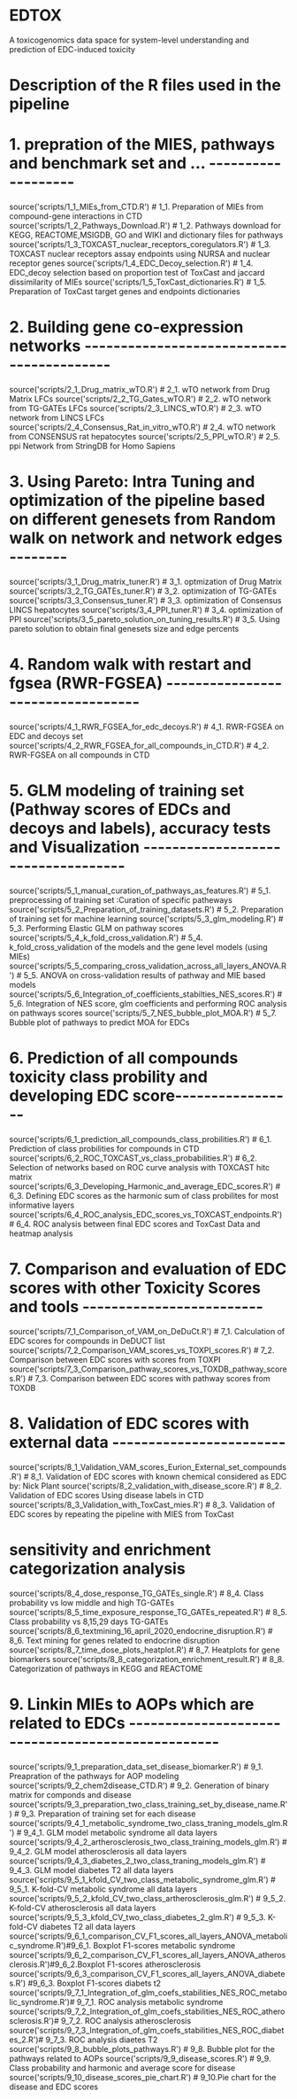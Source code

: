 # EDTOX
A toxicogenomics data space for system-level understanding and prediction of EDC-induced toxicity

# Description of the R files used in the pipeline
# 1. prepration of the MIES, pathways and benchmark set and ... -------------------

source('scripts/1_1_MIEs_from_CTD.R')                                      # 1_1. Preparation of MIEs from compound-gene interactions in CTD
source('scripts/1_2_Pathways_Download.R')                                  # 1_2. Pathways download for KEGG, REACTOME,MSIGDB, GO and WIKI and dictionary files for pathways
source('scripts/1_3_TOXCAST_nuclear_receptors_coregulators.R')             # 1_3. TOXCAST nuclear receptors assay endpoints using NURSA and nuclear receptor genes
source('scripts/1_4_EDC_Decoy_selection.R')                                # 1_4. EDC_decoy selection based on proportion test of ToxCast and jaccard dissimilarity of MIEs
source('scripts/1_5_ToxCast_dictionaries.R')                               # 1_5. Preparation of ToxCast target genes and endpoints dictionaries

# 2. Building gene co-expression networks ------------------------------------------

source('scripts/2_1_Drug_matrix_wTO.R')                                    # 2_1. wTO network from Drug Matrix LFCs
source('scripts/2_2_TG_Gates_wTO.R')                                       # 2_2. wTO network from TG-GATEs LFCs
source('scripts/2_3_LINCS_wTO.R')                                          # 2_3. wTO network from LINCS LFCs
source('scripts/2_4_Consensus_Rat_in_vitro_wTO.R')                         # 2_4. wTO network from CONSENSUS rat hepatocytes
source('scripts/2_5_PPI_wTO.R')                                            # 2_5. ppi Network from StringDB for Homo Sapiens

# 3. Using Pareto: Intra Tuning and optimization of the pipeline based on  different genesets from Random walk on network and network edges  --------

source('scripts/3_1_Drug_matrix_tuner.R')                                  # 3_1. optmization of Drug Matrix        
source('scripts/3_2_TG_GATEs_tuner.R')                                     # 3_2. optimization of TG-GATEs 
source('scripts/3_3_Consensus_tuner.R')                                    # 3_3. optimization of Consensus LINCS hepatocytes 
source('scripts/3_4_PPI_tuner.R')                                          # 3_4. optimization of PPI 
source('scripts/3_5_pareto_solution_on_tuning_results.R')                  # 3_5. Using pareto solution to obtain final genesets size and edge percents


# 4. Random walk with restart and fgsea (RWR-FGSEA) ----------------------------------
source('scripts/4_1_RWR_FGSEA_for_edc_decoys.R')                           # 4_1. RWR-FGSEA on EDC and decoys set
source('scripts/4_2_RWR_FGSEA_for_all_compounds_in_CTD.R')                 # 4_2. RWR-FGSEA on all compounds in CTD


# 5. GLM modeling of training set (Pathway scores of EDCs and decoys  and labels), accuracy tests and Visualization -----------------------------------

source('scripts/5_1_manual_curation_of_pathways_as_features.R')            # 5_1. preprocessing of training set :Curation of specific patheways 
source('scripts/5_2_Preparation_of_training_datasets.R')                   # 5_2. Preparation of training set for machine learning
source('scripts/5_3_glm_modeling.R')                                       # 5_3. Performing Elastic GLM on pathway scores
source('scripts/5_4_k_fold_cross_validation.R')                            # 5_4. k_fold_cross_validation of the models and the gene level models (using MIEs)
source('scripts/5_5_comparing_cross_validation_across_all_layers_ANOVA.R') # 5_5. ANOVA on cross-validation results of pathway and MIE based models 
source('scripts/5_6_Integration_of_coefficients_stabilties_NES_scores.R')  # 5_6. Integration of NES score, glm coefficients and performing ROC analysis on pathways scores 
source('scripts/5_7_NES_bubble_plot_MOA.R')                                # 5_7. Bubble plot of pathways to predict MOA for EDCs


# 6. Prediction of all compounds toxicity class probility and developing EDC score-----------------

source('scripts/6_1_prediction_all_compounds_class_probilities.R')         # 6_1. Prediction of class probilities for compounds in CTD 
source('scripts/6_2_ROC_TOXCAST_vs_class_probabilities.R')                 # 6_2. Selection of networks based on ROC curve analysis with TOXCAST hitc matrix 
source('scripts/6_3_Developing_Harmonic_and_average_EDC_scores.R')         # 6_3. Defining EDC scores as the harmonic sum of class probilites for most informative layers
source('scripts/6_4_ROC_analysis_EDC_scores_vs_TOXCAST_endpoints.R')       # 6_4. ROC analysis between final EDC scores and ToxCast Data and heatmap analysis


# 7. Comparison and evaluation of EDC scores with other Toxicity Scores and tools -------------------------

source('scripts/7_1_Comparison_of_VAM_on_DeDuCt.R')                        # 7_1. Calculation of EDC scores for compounds in DeDUCT list
source('scripts/7_2_Comparison_VAM_scores_vs_TOXPI_scores.R')              # 7_2. Comparison between EDC scores with scores from TOXPI      
source('scripts/7_3_Comparison_pathway_scores_vs_TOXDB_pathway_scores.R')  # 7_3. Comparison between EDC scores with pathway scores from TOXDB


# 8. Validation of EDC scores with external data ------------------------
source('scripts/8_1_Validation_VAM_scores_Eurion_External_set_compounds.R') # 8_1. Validation of EDC scores with known chemical considered as EDC by: Nick Plant 
source('scripts/8_2_validation_with_disease_score.R')                       # 8_2. Validation of EDC scores Using disease labels in CTD
source('scripts/8_3_Validation_with_ToxCast_mies.R')                        # 8_3. Validation of EDC scores by repeating the pipeline with MIES from ToxCast

# sensitivity and enrichment categorization analysis
source('scripts/8_4_dose_response_TG_GATEs_single.R')                       # 8_4. Class probability vs low middle and high TG-GATEs
source('scripts/8_5_time_exposure_response_TG_GATEs_repeated.R')            # 8_5. Class probability vs 8,15,29 days TG-GATEs
source('scripts/8_6_textmining_16_april_2020_endocrine_disruption.R')       # 8_6. Text mining for genes related to endocrine disruption
source('scripts/8_7_time_dose_plots_heatplot.R')                            # 8_7. Heatplots for gene biomarkers
source('scripts/8_8_categorization_enrichment_result.R')                    # 8_8. Categorization of pathways in KEGG and REACTOME


# 9. Linkin MIEs to AOPs which are related to EDCs --------------------------------------------------  
source('scripts/9_1_preparation_data_set_disease_biomarker.R')              # 9_1. Preapration of the pathways for AOP modeling          
source('scripts/9_2_chem2disease_CTD.R')                                    # 9_2. Generation of binary matrix for componds and disease
source('scripts/9_3_preparation_two_class_training_set_by_disease_name.R')  # 9_3. Preparation of training set for each disease
source('scripts/9_4_1_metabolic_syndrome_two_class_traning_models_glm.R')   # 9_4_1. GLM  model metabolic syndrome all data layers
source('scripts/9_4_2_artherosclerosis_two_class_training_models_glm.R')    # 9_4_2. GLM  model atherosclerosis all data layers
source('scripts/9_4_3_diabetes_2_two_class_traning_models_glm.R')           # 9_4_3. GLM  model diabetes T2 all data layers
source('scripts/9_5_1_kfold_CV_two_class_metabolic_syndrome_glm.R')         # 9_5_1. K-fold-CV metabolic syndrome all data layers
source('scripts/9_5_2_kfold_CV_two_class_artherosclerosis_glm.R')           # 9_5_2. K-fold-CV atherosclerosis all data layers
source('scripts/9_5_3_kfold_CV_two_class_diabetes_2_glm.R')                 # 9_5_3. K-fold-CV diabetes T2 all data layers
source('scripts/9_6_1_comparison_CV_F1_scores_all_layers_ANOVA_metabolic_syndrome.R')#9_6_1. Boxplot F1-scores metabolic syndrome
source('scripts/9_6_2_comparison_CV_F1_scores_all_layers_ANOVA_atherosclerosis.R')#9_6_2.Boxplot F1-scores atherosclerosis
source('scripts/9_6_3_comparison_CV_F1_scores_all_layers_ANOVA_diabetes.R') #9_6_3. Boxplot F1-scores diabets t2
source('scripts/9_7_1_Integration_of_glm_coefs_stabilities_NES_ROC_metabolic_syndrome.R')# 9_7_1. ROC analysis metabolic syndrome
source('scripts/9_7_2_Integration_of_glm_coefs_stabilities_NES_ROC_atherosclerosis.R')# 9_7_2. ROC analysis atherosclerosis
source('scripts/9_7_3_Integration_of_glm_coefs_stabilities_NES_ROC_diabetes_2.R')# 9_7_3. ROC analysis diaetes T2
source('scripts/9_8_bubble_plots_pathways.R')                               # 9_8. Bubble plot for the pathways related to AOPs
source('scripts/9_9_disease_scores.R')                                      # 9_9. Class probability and harmonic and average score for disease
source('scripts/9_10_disease_scores_pie_chart.R')                           # 9_10.Pie chart for the disease and EDC scores




